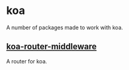 # koa

A number of packages made to work with koa.

## [koa-router-middleware](./koa-router-middleware)

A router for koa.
